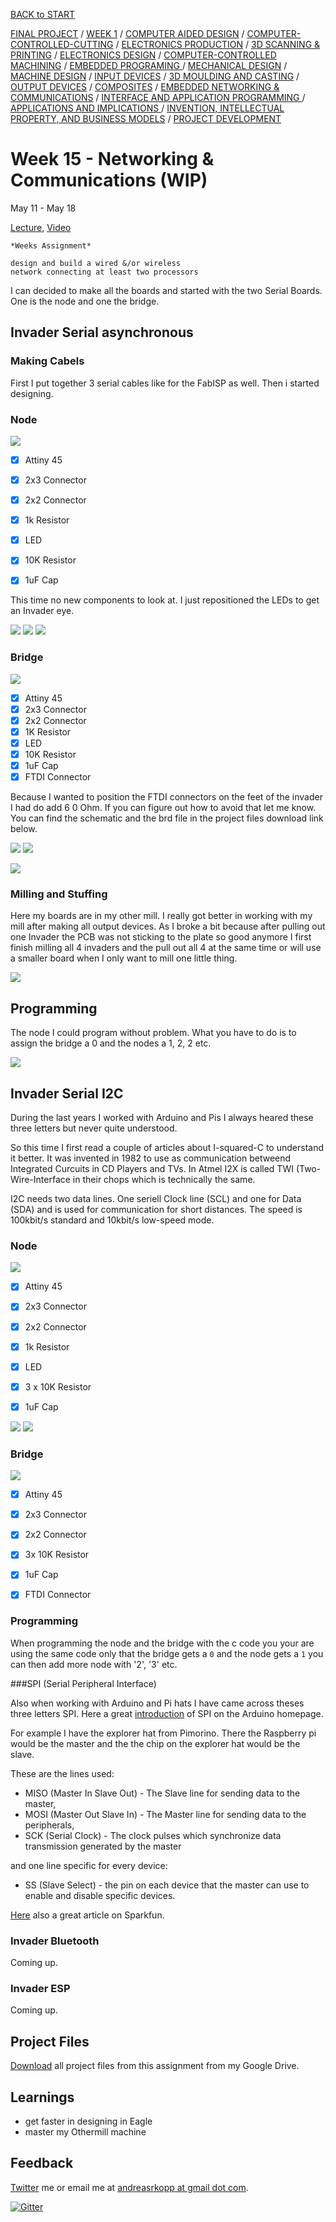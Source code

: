 [BACK to START](../)

[FINAL PROJECT](../final) / [WEEK 1](../week1) / [COMPUTER AIDED DESIGN](../week2) / [COMPUTER-CONTROLLED-CUTTING](../week3) / [ELECTRONICS PRODUCTION](../week4) / [3D SCANNING & PRINTING](../week5) / [ELECTRONICS DESIGN](../week6)  / [COMPUTER-CONTROLLED MACHINING](../week7) / [EMBEDDED PROGRAMING ](../week8) / [MECHANICAL DESIGN](../week9) / [MACHINE DESIGN](../week10) / [INPUT DEVICES](../week11) / [3D MOULDING AND CASTING](../week12) / [OUTPUT DEVICES](../week13) / [COMPOSITES](../week14) / [EMBEDDED NETWORKING & COMMUNICATIONS](../week15) / [INTERFACE AND APPLICATION PROGRAMMING ](../week16) / [APPLICATIONS AND IMPLICATIONS ](../week17) / [INVENTION, INTELLECTUAL PROPERTY, AND BUSINESS MODELS](../week18) / [PROJECT DEVELOPMENT ](../week19)  


# Week 15 - Networking & Communications (WIP)

May 11 - May 18

[Lecture](http://academy.cba.mit.edu/classes/networking_communications/index.html), [Video](http://archive.fabacademy.org/archives/2016/master/videos/05-11/index.html)

~~~
*Weeks Assignment*

design and build a wired &/or wireless 
network connecting at least two processors

~~~

I can decided to make all the boards and started with the two Serial Boards. One is the node and one the bridge. 


## Invader Serial asynchronous

### Making Cabels 

First I put together 3 serial cables like for the FabISP as well. Then i started designing. 

### Node

![](./images/hello.bus.45.node.png)


* [x] Attiny 45
* [x] 2x3 Connector
* [x] 2x2 Connector
* [x] 1k Resistor
* [x] LED
* [x] 10K Resistor
* [x] 1uF Cap


This time no new components to look at. I just repositioned the LEDs to get an Invader eye. 

![](./images/screenshot3.jpg)
![](./images/screenshot4.jpg)
![](./images/image2.jpg)

### Bridge

![](./images/hello.bus.45.bridge.png)


* [x] Attiny 45
* [x] 2x3 Connector
* [x] 2x2 Connector
* [x] 1K Resistor
* [x] LED
* [x] 10K Resistor
* [x] 1uF Cap
* [x] FTDI Connector

Because I wanted to position the FTDI connectors on the feet of the invader I had do add 6 0 Ohm. If you can figure out how to avoid that let me know. You can find the schematic and the brd file in the project files download link below.


![](./images/screenshot1.jpg)
![](./images/screenshot51.jpg)

![](./images/asynbridge3.jpg)


### Milling and Stuffing 

Here my boards are in my other mill. I really got better in working with my mill after making all output devices. As I broke a bit because after pulling out one Invader the PCB was not sticking to the plate so good anymore I first finish milling all 4 invaders and the pull out all 4 at the same time or will use a smaller board when I only want to mill one little thing. 

![](./images/image1.jpg)

## Programming 

The node I could program without problem. What you have to do is to assign the   bridge a 0 and the nodes a 1, 2, 2 etc.


![](./images/screenshot8.jpg)


## Invader Serial I2C

During the last years I worked with Arduino and Pis I always heared these three letters but never quite understood. 

So this time I first read a couple of articles about I-squared-C to understand it better. It was invented in 1982 to use as communication betweend Integrated Curcuits in CD Players and TVs. In Atmel I2X is called TWI (Two-Wire-Interface in their chops which is technically the same.

I2C needs two data lines. One seriell Clock line (SCL) and one for Data (SDA) and is used for communication for short distances. The speed is 100kbit/s standard and 10kbit/s low-speed mode. 






### Node

![](./images/hello.I2C.45.node.png)


* [x] Attiny 45
* [x] 2x3 Connector
* [x] 2x2 Connector
* [x] 1k Resistor
* [x] LED
* [x] 3 x 10K Resistor
* [x] 1uF Cap


![](./images/screenshot6.jpg)
![](./images/screenshot7.jpg)

### Bridge

![](./images/hello.I2C.45.bridge.png)


* [x] Attiny 45
* [x] 2x3 Connector
* [x] 2x2 Connector
* [x] 3x  10K Resistor
* [x] 1uF Cap
* [x] FTDI Connector


### Programming

When programming the node and the bridge with the c code you your are using the same code only that the bridge gets a `0` and the node gets a `1` you can then add more node with '2', '3' etc. 


###SPI (Serial Peripheral Interface)

Also when working with Arduino and Pi hats I have came across theses three letters SPI. Here a great [introduction](https://www.arduino.cc/en/Reference/SPI) of SPI on the Arduino homepage. 

For example I have the explorer hat from Pimorino. There the Raspberry pi would be the master and the the chip on the explorer hat would be the slave.

These are the lines used:

* MISO (Master In Slave Out) - The Slave line for sending data to the master,
* MOSI (Master Out Slave In) - The Master line for sending data to the peripherals,
* SCK (Serial Clock) - The clock pulses which synchronize data transmission generated by the master

and one line specific for every device:
* SS (Slave Select) - the pin on each device that the master can use to enable and disable specific devices.

[Here](https://learn.sparkfun.com/tutorials/serial-peripheral-interface-spi) also a great article on Sparkfun.


### Invader Bluetooth

Coming up.

### Invader ESP

Coming up. 


## Project Files

[Download](https://drive.google.com/folderview?id=0B3iYmii-HJ7TOWdGSWFwd1ZlZG8&usp=sharing) all project files from this assignment from my Google Drive.


## Learnings

* get faster in designing in Eagle
* master my Othermill machine


## Feedback

[Twitter](http://www.twitter.com/andreaskopp) me or email me at [andreasrkopp at gmail dot com](mailto:andreasrkopp@gmail.com).

[![Gitter](https://badges.gitter.im/ARKopp/fabacademy2016.svg)](https://gitter.im/ARKopp/fabacademy2016?utm_source=badge&utm_medium=badge&utm_campaign=pr-badge)